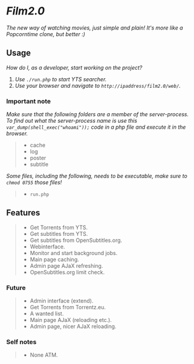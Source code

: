 # _Film2.0_

_The new way of watching movies, just simple and plain! It's more like a Popcorntime clone, but better :)_

## Usage

_How do I, as a developer, start working on the project?_ 

1. _Use `./run.php` to start YTS searcher._
2. _Use your browser and navigate to `http://ipaddress/film2.0/web/`._

### Important note

_Make sure that the following folders are a member of the server-process. To find out what the server-process name is use this `var_dump(shell_exec("whoami"));` code in a php file and execute it in the browser._

> - cache
> - log
> - poster
> - subtitle

_Some files, including the following, needs to be executable, make sure to `chmod 0755` those files!_

> - `run.php`

## Features

> - Get Torrents from YTS.
> - Get subtitles from YTS.
> - Get subtitles from OpenSubtitles.org.
> - Webinterface.
> - Monitor and start background jobs.
> - Main page caching.
> - Admin page AJaX refreshing.
> - OpenSubtitles.org limit check.

### Future

> - Admin interface (extend).
> - Get Torrents from Torrentz.eu.
> - A wanted list.
> - Main page AJaX (reloading etc.).
> - Admin page, nicer AJaX reloading.

### Self notes

> - None ATM.